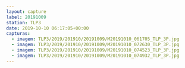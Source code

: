 ```yaml
---
layout: capture
label: 20191009
station: TLP3
date: 2019-10-10 06:17:05+00:00
capturas:
  - imagem: TLP3/2019/201910/20191009/M20191010_061705_TLP_3P.jpg
  - imagem: TLP3/2019/201910/20191009/M20191010_072630_TLP_3P.jpg
  - imagem: TLP3/2019/201910/20191009/M20191010_074523_TLP_3P.jpg
  - imagem: TLP3/2019/201910/20191009/M20191010_074932_TLP_3P.jpg
---
```

